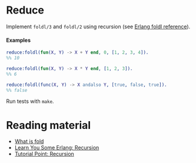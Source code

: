 # Reduce

Implement `foldl/3` and `foldl/2` using recursion (see [Erlang foldl reference](http://erlang.org/doc/man/lists.html#foldl-3)).

#### Examples
``` erlang
reduce:foldl(fun(X, Y) -> X + Y end, 0, [1, 2, 3, 4]).
%% 10

reduce:foldl(fun(X, Y) -> X * Y end, [1, 2, 3]).
%% 6

reduce:foldl(func(X, Y) -> X andalso Y, [true, false, true]).
%% false
```

Run tests with ``make``.

# Reading material

- [What is fold](https://en.wikipedia.org/wiki/Fold_%28higher-order_function%29)
- [Learn You Some Erlang: Recursion](http://learnyousomeerlang.com/recursion)
- [Tutorial Point: Recursion](https://www.tutorialspoint.com/erlang/erlang_recursion.htm)
